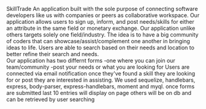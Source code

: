 SkillTrade
An application built with the sole purpose of connecting software developers like us with companies or peers as collaborative workspace.  Our application allows users to sign up, inform, and post needs/skills for either an attribute in the same field or monetary exchange.  Our application unlike others targets solely one field/industry.  The idea is to have a big community of coders that can showcase/assist/complement one another in bringing ideas to life.  Users are able to search based on their needs and location to better refine their search and needs.  
Our application has two differnt forms
-one where you can join our team/community 
-post your needs or what you are looking for 
Users are connected via email notification once they've found a skill they are looking for or post they are interested in assisting. 
We used sequelize, handlebars, express, body-parser, express-handlebars, moment and myql.
once forms are submitted last 10 entries will display on page others will be on db and can be retrieved by user searching
